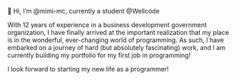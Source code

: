 👋 Hi, I’m @mimi-mc, currently a student @Wellcode

With 12 years of experience in a business development government organization, I have finally arrived at the important realization that my place is in the wonderful, ever-changing world of programming. As such, I have embarked on a journey of hard (but absolutely fascinating) work, and I am currently building my portfolio for my first job in programming! 

I look forward to starting my new life as a programmer!

<!---
mimi-mc/mimi-mc is a ✨ special ✨ repository because its `README.md` (this file) appears on your GitHub profile.
You can click the Preview link to take a look at your changes.
--->
